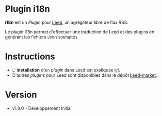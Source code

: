 Plugin i18n
=============

**i18n** est un _Plugin_ pour [Leed](http://projet.idleman.fr/leed), un agrégateur libre de flux RSS.

Le plugin i18n permet d'effectuer une traduction de Leed et des plugins en générant les fichiers Json souhaités

Instructions
============

* L' **installation** d'un _plugin_ dans Leed est expliquée [ici](http://projet.idleman.fr/leed/?page=Plugins).
* D'autres _plugins_ pour Leed sont disponibles dans le dépôt [Leed-market](https://github.com/ldleman/Leed-market).

Version
=======

* v1.0.0  -  Développement Initial